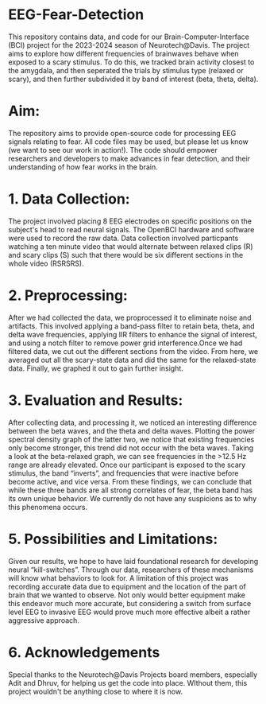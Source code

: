 # EEG-Fear-Detection
This repository contains data, and code for our Brain-Computer-Interface (BCI) project for the 2023-2024 season of Neurotech@Davis. The project aims to explore how different frequencies of brainwaves behave when exposed to a scary stimulus. To do this, we tracked brain activity closest to the amygdala, and then seperated the trials by stimulus type (relaxed or scary), and then further subdivided it by band of interest (beta, theta, delta).

# Aim:
The repository aims to provide open-source code for processing EEG signals relating to fear. All code files may be used, but please let us know (we want to see our work in action!). The code should empower researchers and developers to make advances in fear detection, and their understanding of how fear works in the brain.

# 1. Data Collection:
The project involved placing 8 EEG electrodes on specific positions on the subject's head to read neural signals. The OpenBCI hardware and software were used to record the raw data. Data collection involved particpants watching a ten minute video that would alternate between relaxed clips (R) and scary clips (S) such that there would be six different sections in the whole video (RSRSRS).

# 2. Preprocessing:
After we had collected the data, we proprocessed it to eliminate noise and artifacts. This involved applying a band-pass filter to retain beta, theta, and delta wave frequencies, applying IIR filters to enhance the signal of interest, and using a notch filter to remove power grid interference.Once we had filtered data, we cut out the different sections from the video. From here, we averaged out all the scary-state data and did the same for the relaxed-state data. Finally, we graphed it out to gain further insight.

# 3. Evaluation and Results:
After collecting data, and processing it, we noticed an interesting difference between the beta waves, and the theta and delta waves. Plotting the power spectral density graph of the latter two, we notice that existing frequencies only become stronger, this trend did not occur with the beta waves. Taking a look at the beta-relaxed graph, we can see frequencies in the >12.5 Hz range are already elevated. Once our participant is exposed to the scary stimulus, the band “inverts”, and frequencies that were inactive before become active, and vice versa. From these findings, we can conclude that while these three bands are all strong correlates of fear, the beta band has its own unique behavior. We currently do not have any suspicions as to why this phenomena occurs.


# 5. Possibilities and Limitations:
Given our results, we hope to have laid foundational research for developing neural “kill-switches”. Through our data, researchers of these mechanisms will know what behaviors to look for. A limitation of this project was recording accurate data due to equipment and the location of the part of brain that we wanted to observe. Not only would better equipment make this endeavor much more accurate, but considering a switch from surface level EEG to invasive EEG would prove much more effective albeit a rather aggressive approach. 

# 6. Acknowledgements
Special thanks to the Neurotech@Davis Projects board members, especially Adit and Dhruv, for helping us get the code into place. WIthout them, this project wouldn't be anything close to where it is now.
